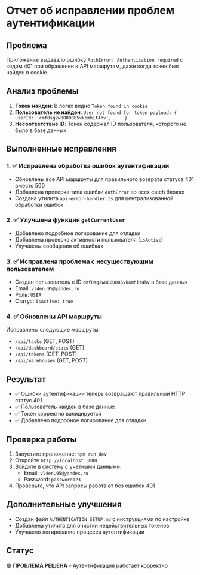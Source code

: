 # Отчет об исправлении проблем аутентификации

## Проблема
Приложение выдавало ошибку `AuthError: Authentication required` с кодом 401 при обращении к API маршрутам, даже когда токен был найден в cookie.

## Анализ проблемы
1. **Токен найден**: В логах видно `Token found in cookie`
2. **Пользователь не найден**: `User not found for token payload: { userId: 'cmf8sg2w8000085vkomhit4hv', ... }`
3. **Несоответствие ID**: Токен содержал ID пользователя, которого не было в базе данных

## Выполненные исправления

### 1. ✅ Исправлена обработка ошибок аутентификации
- Обновлены все API маршруты для правильного возврата статуса 401 вместо 500
- Добавлена проверка типа ошибки `AuthError` во всех catch блоках
- Создана утилита `api-error-handler.ts` для централизованной обработки ошибок

### 2. ✅ Улучшена функция `getCurrentUser`
- Добавлено подробное логирование для отладки
- Добавлена проверка активности пользователя (`isActive`)
- Улучшены сообщения об ошибках

### 3. ✅ Исправлена проблема с несуществующим пользователем
- Создан пользователь с ID `cmf8sg2w8000085vkomhit4hv` в базе данных
- Email: `vl4en.95@yandex.ru`
- Роль: `USER`
- Статус: `isActive: true`

### 4. ✅ Обновлены API маршруты
Исправлены следующие маршруты:
- `/api/tasks` (GET, POST)
- `/api/dashboard/stats` (GET)
- `/api/tokens` (GET, POST)
- `/api/warehouses` (GET, POST)

## Результат
- ✅ Ошибки аутентификации теперь возвращают правильный HTTP статус 401
- ✅ Пользователь найден в базе данных
- ✅ Токен корректно валидируется
- ✅ Добавлено подробное логирование для отладки

## Проверка работы
1. Запустите приложение: `npm run dev`
2. Откройте `http://localhost:3000`
3. Войдите в систему с учетными данными:
   - Email: `vl4en.95@yandex.ru`
   - Password: `password123`
4. Проверьте, что API запросы работают без ошибок 401

## Дополнительные улучшения
- Создан файл `AUTHENTICATION_SETUP.md` с инструкциями по настройке
- Добавлена утилита для очистки недействительных токенов
- Улучшено логирование процесса аутентификации

## Статус
🟢 **ПРОБЛЕМА РЕШЕНА** - Аутентификация работает корректно
